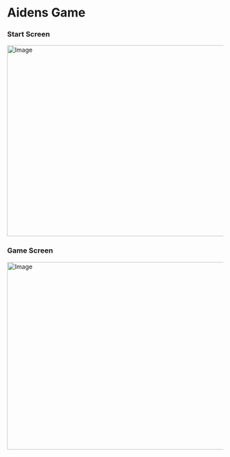 # Aidens Game

### Start Screen

<img width="861" height="444" alt="Image" src="https://github.com/user-attachments/assets/9a6f477e-aeb1-4067-b6ff-946f6baccdab" />

<br>

### Game Screen

<img width="856" height="436" alt="Image" src="https://github.com/user-attachments/assets/feb0a671-8398-4049-b7e4-9f6cea04d215" />
